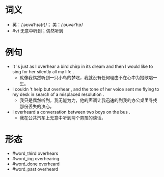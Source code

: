 # 词义
- 英：/ˌəʊvəˈhɪə(r)/； 美：/ˌoʊvərˈhɪr/
- #vt 无意中听到；偶然听到
# 例句
- It 's just as I overhear a bird chirp in its dream and then I would like to sing for her silently all my life .
	- 就像我偶然听到一只小鸟的梦呓，我就没有任何理由不在心中为她歌唱一生。
- I couldn 't help but overhear , and the tone of her voice sent me flying to my desk in search of a misplaced resolution .
	- 我只是偶然听到，我无能为力，他的声调让我迅速的到我的办公桌里寻找那份丢失的决心。
- I overheard a conversation between two boys on the bus .
	- 我在公共汽车上无意中听到两个男孩的谈话。
# 形态
- #word_third overhears
- #word_ing overhearing
- #word_done overheard
- #word_past overheard
